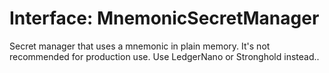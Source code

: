 # Interface: MnemonicSecretManager

Secret manager that uses a mnemonic in plain memory. It's not recommended for production use. Use LedgerNano or Stronghold instead..
